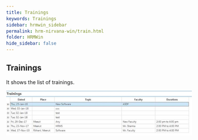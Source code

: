 ```yaml
---
title: Trainings
keywords: Trainings
sidebar: hrmwin_sidebar
permalink: hrm-nirvana-win/train.html
folder: HRMWin   
hide_sidebar: false
---
```


## Trainings

It shows the list of trainings.

![](/images/train.jpg)

